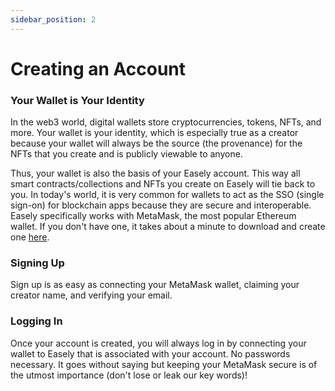 ```yaml
---
sidebar_position: 2
---
```


# Creating an Account

### Your Wallet is Your Identity

In the web3 world, digital wallets store cryptocurrencies, tokens, NFTs, and more. Your wallet is your identity, which is especially true as a creator because your wallet will always be the source (the provenance) for the NFTs that you create and is publicly viewable to anyone. 

Thus, your wallet is also the basis of your Easely account. This way all smart contracts/collections and NFTs you create on Easely will tie back to you. In today's world, it is very common for wallets to act as the SSO (single sign-on) for blockchain apps because they are secure and interoperable. Easely specifically works with MetaMask, the most popular Ethereum wallet. If you don't have one, it takes about a minute to download and create one [here](https://metamask.io/). 

### Signing Up

Sign up is as easy as connecting your MetaMask wallet, claiming your creator name, and verifying your email.

### Logging In

Once your account is created, you will always log in by connecting your wallet to Easely that is associated with your account. No passwords necessary. It goes without saying but keeping your MetaMask secure is of the utmost importance (don't lose or leak our key words)!